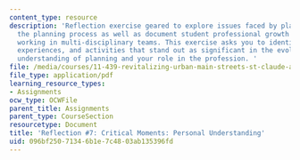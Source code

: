```yaml
---
content_type: resource
description: 'Reflection exercise geared to explore issues faced by planners during
  the planning process as well as document student professional growth and experiences
  working in multi-disciplinary teams. This exercise asks you to identify events,
  experiences, and activities that stand out as significant in the evolution of your
  understanding of planning and your role in the profession. '
file: /media/courses/11-439-revitalizing-urban-main-streets-st-claude-avenue-new-orleans-spring-2009/096bf25071346b1e7c4803ab135396fd_MIT11_439s09_assn07_reflection07.pdf
file_type: application/pdf
learning_resource_types:
- Assignments
ocw_type: OCWFile
parent_title: Assignments
parent_type: CourseSection
resourcetype: Document
title: 'Reflection #7: Critical Moments: Personal Understanding'
uid: 096bf250-7134-6b1e-7c48-03ab135396fd
---
```

